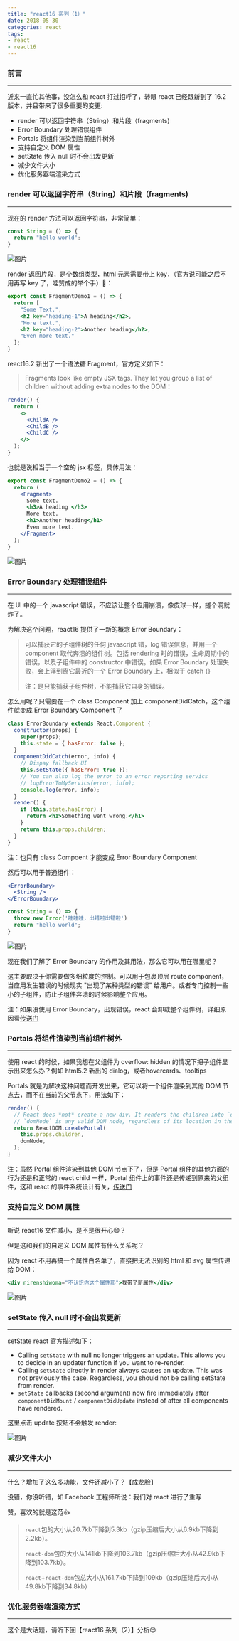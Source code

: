 ```yaml
---
title: "react16 系列（1）"
date: 2018-05-30
categories: react
tags: 
- react
- react16
---
```


### 前言

------

近来一直忙其他事，没怎么和 react 打过招呼了，转眼 react 已经跟新到了 16.2 版本，并且带来了很多重要的变更:

<!-- more -->

* render 可以返回字符串（String）和片段（fragments)
* Error Boundary 处理错误组件
* Portals 将组件渲染到当前组件树外
* 支持自定义 DOM 属性
* setState 传入 null 时不会出发更新
* 减少文件大小
* 优化服务器端渲染方式



### render 可以返回字符串（String）和片段（fragments)

------

现在的 render 方法可以返回字符串，非常简单：

```jsx
const String = () => {
  return "hello world";
}
```

![图片](https://ws2.sinaimg.cn/large/006tKfTcly1fnxip7ozvqj30ui0a8q5d.jpg)

render 返回片段，是个数组类型，html 元素需要带上 key，（官方说可能之后不用再写 key 了，哇赞成的举个手）👋：

```jsx
export const FragmentDemo1 = () => {
  return [
    "Some Text.",
    <h2 key="heading-1">A heading</h2>,
    "More text.",
    <h2 key="heading-2">Another heading</h2>,
    "Even more text."
  ];
}
```

react16.2 新出了一个语法糖 Fragment，官方定义如下：

> Fragments look like empty JSX tags. They let you group a list of children without adding extra nodes to the DOM：

```jsx
render() {
  return (
    <>
      <ChildA />
      <ChildB />
      <ChildC />
    </>
  );
}
```

也就是说相当于一个空的 jsx 标签，具体用法：

```jsx
export const FragmentDemo2 = () => {
  return (
    <Fragment>
      Some text.
      <h3>A heading </h3>
      More text.
      <h1>Another heading</h1>
      Even more text.
    </Fragment>
  );
}
```

![图片](https://ws1.sinaimg.cn/large/006tKfTcly1fnxiwggv1hj30zk0i8n1r.jpg)



### Error Boundary 处理错误组件

------

在 UI 中的一个 javascript 错误，不应该让整个应用崩溃，像皮球一样，搓个洞就炸了。

为解决这个问题，react16 提供了一新的概念 Error Boundary：

> 可以捕获它的子组件树的任何 javascript 错，log 错误信息，并用一个 component 取代奔溃的组件树。包括 rendering 时的错误，生命周期中的错误，以及子组件中的 constructor 中错误。如果  Error Boundary 处理失败，会上浮到离它最近的一个 Error Boundary 上，相似于 catch {}
>
> 注：是只能捕获子组件树，不能捕获它自身的错误。

怎么用呢？只需要在一个 class Component 加上 componentDidCatch，这个组件就变成 Error Boundary Component 了

```jsx
class ErrorBoundary extends React.Component {
  constructor(props) {
    super(props);
    this.state = { hasError: false };
  }
  componentDidCatch(error, info) {
    // Dispay fallback UI
    this.setState({ hasError: true });
    // You can also log the error to an error reporting servics
    // logErrorToMyServics(error, info);
    console.log(error, info);
  }
  render() {
    if (this.state.hasError) {
      return <h1>Something went wrong.</h1>
    }
    return this.props.children;
  }
}
```

注：也只有 class Compoent 才能变成 Error Boundary Component

然后可以用于普通组件：

```jsx
<ErrorBoundary>
  <String />
</ErrorBoundary>
```

```jsx
const String = () => {
  throw new Error('哇哇哇，出错啦出错啦')
  return "hello world";
}
```

![图片](https://ws3.sinaimg.cn/large/006tKfTcly1fnxlwcb6jtj314a0d6n13.jpg)

现在我们了解了 Error Boundary 的作用及其用法，那么它可以用在哪里呢？

这主要取决于你需要做多细粒度的控制。可以用于包裹顶层 route component，当应用发生错误的时候现实 "出现了某种类型的错误" 给用户。或者专门控制一些小的子组件，防止子组件奔溃的时候影响整个应用。

注：如果没使用 Error Boundary，出现错误，react 会卸载整个组件树，详细原因看[传送门](https://reactjs.org/blog/2017/07/26/error-handling-in-react-16.html)



### Portals 将组件渲染到当前组件树外

------

使用 react 的时候，如果我想在父组件为 overflow: hidden 的情况下把子组件显示出来怎么办？例如 html5.2 新出的 dialog，或者hovercards、tooltips

Portals 就是为解决这种问题而开发出来，它可以将一个组件渲染到其他 DOM 节点去，而不在当前的父节点下，用法如下：

```jsx
render() {
  // React does *not* create a new div. It renders the children into `domNode`.
  // `domNode` is any valid DOM node, regardless of its location in the DOM.
  return ReactDOM.createPortal(
    this.props.children,
    domNode,
  );
}
```

注：虽然 Portal 组件渲染到其他 DOM 节点下了，但是 Portal 组件的其他方面的行为还是和正常的 react child 一样，Portal 组件上的事件还是传递到原来的父组件，这和 react 的事件系统设计有关，[传送门](https://reactjs.org/docs/portals.html)



### 支持自定义 DOM 属性

------

听说 react16 文件减小，是不是很开心😄？

但是这和我们的自定义 DOM 属性有什么关系呢？

因为 react 不用再搞一个属性白名单了，直接把无法识别的 html 和 svg 属性传递给 DOM：

```jsx
<div nirenshiwoma="不认识你这个属性耶">我带了新属性</div>
```

![图片](https://ws1.sinaimg.cn/large/006tKfTcly1fnxp1g0m4lj30la01cdg6.jpg)



### setState 传入 null 时不会出发更新

------

setState react 官方描述如下：

- Calling `setState` with null no longer triggers an update. This allows you to decide in an updater function if you want to re-render.
- Calling `setState` directly in render always causes an update. This was not previously the case. Regardless, you should not be calling setState from render.
- `setState` callbacks (second argument) now fire immediately after `componentDidMount` / `componentDidUpdate` instead of after all components have rendered.

这里点击 update 按钮不会触发 render:

![图片](https://ws3.sinaimg.cn/large/006tKfTcly1fnxphwax6mj31kw0s2469.jpg)



### 减少文件大小

------

什么？增加了这么多功能，文件还减小了？【成龙脸】

没错，你没听错，如 Facebook 工程师所说：我们对 react 进行了重写

赞，喜欢的就是这范👍

> `react`包的大小从20.7kb下降到5.3kb（gzip压缩后大小从6.9kb下降到2.2kb）。
>
> `react-dom`包的大小从141kb下降到103.7kb（gzip压缩后大小从42.9kb下降到103.7kb）。
>
> `react`+`react-dom`包总大小从161.7kb下降到109kb（gzip压缩后大小从49.8kb下降到34.8kb）



### 优化服务器端渲染方式

------

这个是大话题，请听下回【react16 系列（2）】分析😊